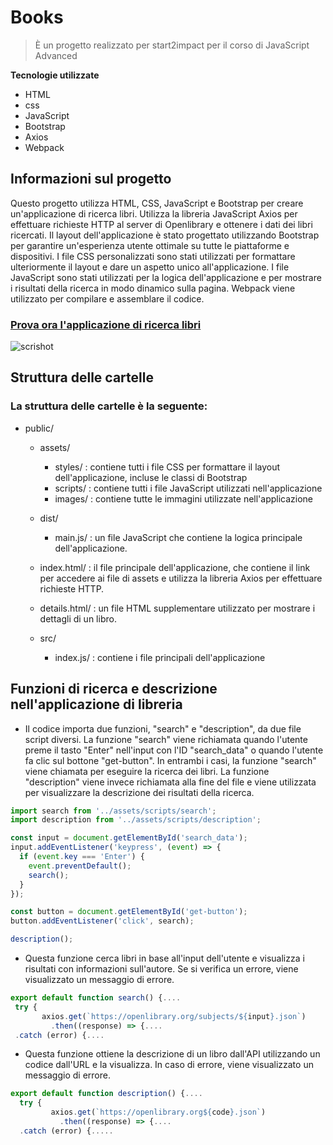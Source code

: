 # Books
 
> È un progetto realizzato per start2impact per il corso di JavaScript Advanced
>
**Tecnologie utilizzate**
 - HTML
 - css
 - JavaScript
 - Bootstrap
 - Axios
 - Webpack
 
 ## Informazioni sul progetto
Questo progetto utilizza HTML, CSS, JavaScript e Bootstrap per creare un'applicazione di ricerca libri. Utilizza la libreria JavaScript Axios per effettuare richieste HTTP al server di Openlibrary e ottenere i dati dei libri ricercati. Il layout dell'applicazione è stato progettato utilizzando Bootstrap per garantire un'esperienza utente ottimale su tutte le piattaforme e dispositivi. I file CSS personalizzati sono stati utilizzati per formattare ulteriormente il layout e dare un aspetto unico all'applicazione. I file JavaScript sono stati utilizzati per la logica dell'applicazione e per mostrare i risultati della ricerca in modo dinamico sulla pagina. Webpack viene utilizzato per compilare e assemblare il codice.
   
           

### <a href="https://books-6b908.web.app">Prova ora l'applicazione di ricerca libri</a> 


![scrishot](https://user-images.githubusercontent.com/103994748/211789010-7ca8e922-8388-4c0a-8766-dbc025251b9a.png)



## Struttura delle cartelle
### La struttura delle cartelle è la seguente:
- public/
  - assets/
    - styles/ : contiene tutti i file CSS per formattare il layout dell'applicazione, incluse le classi di Bootstrap
    - scripts/ : contiene tutti i file JavaScript utilizzati nell'applicazione
    - images/ : contiene tutte le immagini utilizzate nell'applicazione

  - dist/
    - main.js/ : un file JavaScript che contiene la logica principale dell'applicazione.
  - index.html/ : il file principale dell'applicazione, che contiene il link per accedere ai file di assets e utilizza la libreria Axios per effettuare richieste HTTP.
  - details.html/ : un file HTML supplementare utilizzato per mostrare i dettagli di un libro.
  
  - src/ 
     - index.js/ : contiene i file principali dell'applicazione




 
## Funzioni di ricerca e descrizione nell'applicazione di libreria
- Il codice importa due funzioni, "search" e "description", da due file script diversi. La funzione "search" viene richiamata quando l'utente preme il tasto "Enter" nell'input con l'ID "search_data" o quando l'utente fa clic sul bottone "get-button". In entrambi i casi, la funzione "search" viene chiamata per eseguire la ricerca dei libri. La funzione "description" viene invece richiamata alla fine del file e viene utilizzata per visualizzare la descrizione dei risultati della ricerca.

```javaScript
import search from '../assets/scripts/search';
import description from '../assets/scripts/description';

const input = document.getElementById('search_data');
input.addEventListener('keypress', (event) => {
  if (event.key === 'Enter') {
    event.preventDefault();
    search();
  }
});

const button = document.getElementById('get-button');
button.addEventListener('click', search);

description();
```
- Questa funzione cerca libri in base all'input dell'utente e visualizza i risultati con informazioni sull'autore. Se si verifica un errore, viene visualizzato un messaggio di errore.
```javaScript
export default function search() {.... 
 try {
       axios.get(`https://openlibrary.org/subjects/${input}.json`)
         .then((response) => {....
 .catch (error) {....  

```
 
- Questa funzione ottiene la descrizione di un libro dall'API utilizzando un codice dall'URL e la visualizza. In caso di errore, viene visualizzato un messaggio di errore. 
```javaScript
export default function description() {....
  try {
         axios.get(`https://openlibrary.org${code}.json`)
           .then((response) => {....
  .catch (error) {.....         

```

 
